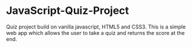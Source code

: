 # JavaScript-Quiz-Project
Quiz project build on vanilla javascript, HTML5 and CSS3. This is a simple web app which allows the user to take a quiz and returns the score at the end.
